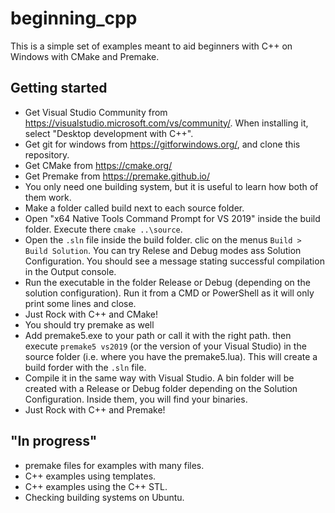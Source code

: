 # beginning_cpp

This is a simple set of examples meant to aid beginners with C++ on Windows with CMake and Premake.

## Getting started

- Get Visual Studio Community from https://visualstudio.microsoft.com/vs/community/. When installing it, select "Desktop development with C++".
- Get git for windows from https://gitforwindows.org/, and clone this repository.
- Get CMake from https://cmake.org/
- Get Premake from https://premake.github.io/
- You only need one building system, but it is useful to learn how both of them work.
- Make a folder called build next to each source folder.
- Open "x64 Native Tools Command Prompt for VS 2019" inside the build folder. Execute there `cmake ..\source`.
- Open the `.sln` file inside the build folder. clic on the menus `Build > Build Solution`. You can try Relese and Debug modes ass Solution Configuration. You should see a message stating successful compilation in the Output console.
- Run the executable in the folder Release or Debug (depending on the solution configuration). Run it from a CMD or PowerShell as it will only print some lines and close.
- Just Rock with C++ and CMake!
- You should try premake as well
- Add premake5.exe to your path or call it with the right path. then execute `premake5 vs2019` (or the version of your Visual Studio) in the source folder (i.e. where you have the premake5.lua). This will create a build forder with the `.sln` file.
- Compile it in the same way with Visual Studio. A bin folder will be created with a Release or Debug folder depending on the Solution Configuration. Inside them, you will find your binaries.
- Just Rock with C++ and Premake!

## "In progress"

- premake files for examples with many files.
- C++ examples using templates.
- C++ examples using the C++ STL.
- Checking building systems on Ubuntu.
